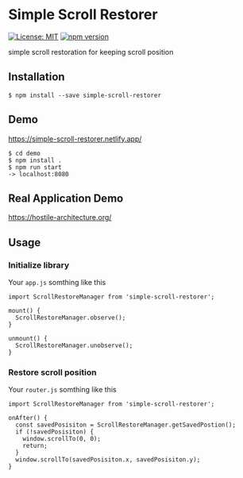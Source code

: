 # Simple Scroll Restorer

[![License: MIT](https://img.shields.io/badge/License-MIT-yellow.svg)](https://opensource.org/licenses/MIT)
[![npm version](https://badge.fury.io/js/simple-scroll-restorer.svg)](https://badge.fury.io/js/simple-scroll-restorer)

simple scroll restoration for keeping scroll position

## Installation

```
$ npm install --save simple-scroll-restorer
```

## Demo

https://simple-scroll-restorer.netlify.app/

```
$ cd demo
$ npm install .
$ npm run start
-> localhost:8080
```

## Real Application Demo

https://hostile-architecture.org/


## Usage

### Initialize library

Your `app.js` somthing like this
```
import ScrollRestoreManager from 'simple-scroll-restorer';

mount() {
  ScrollRestoreManager.observe();
}

unmount() {
  ScrollRestoreManager.unobserve();
}
```

### Restore scroll position

Your `router.js` somthing like this
```
import ScrollRestoreManager from 'simple-scroll-restorer';

onAfter() {
  const savedPosisiton = ScrollRestoreManager.getSavedPostion();
  if (!savedPosisiton) {
    window.scrollTo(0, 0);
    return;
  }
  window.scrollTo(savedPosisiton.x, savedPosisiton.y);
}
```
